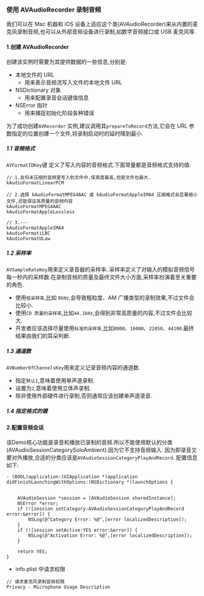 ### 使用 AVAudioRecorder 录制音频

我们可以在 Mac 机器和 iOS 设备上适应这个类(AVAudioRecorder)来从内置的麦克风录制音频,也可以从外部音频设备进行录制,如数字音频接口或 USB 麦克风等.

#### 1.创建 AVAudioRecorder

创建该实例时需要为其提供数据的一些信息,分别是:

- 本地文件的 URL
	-  用来表示音频流写入文件的本地文件 URL
- NSDictionary 对象
	- 用来配置录音会话键值信息
- NSError 指针
	- 用来捕捉初始化阶段各种错误

为了成功创建`AVRecorder`    实例,建议调用其`prepareToRecord`方法,它会在 URL 参数指定的位置创建一个文件,将录制启动时的延时降到最小.

##### 1.1 音频格式

`AVFormatIDKey`键 定义了写入内容的音频格式.下面常量都是音频格式支持的值:

```objc
// 1.会将未压缩的音频里写入到文件中,保真度最高,但是文件也最大.
kAudioFormatLinearPCM

// 2.选择 kAudioFormatMPEG4AAC 或 kAudioFormatAppleIMA4 压缩格式会显著缩小文件,还能保证高质量的音频内容
kAudioFormatMPEG4AAC
kAudioFormatAppleLossless

// 3.---
kAudioFormatAppleIMA4
kAudioFormatiLBC
kAudioFormatULaw
```

##### 1.2 采样率

`AVSampleRateKey`用来定义录音器的采样率.
	采样率定义了对输入的模拟音频信号每一秒内的采样数.在录制音频的质量及最终文件大小方面,采样率扮演着至关重要的角色.
	
- 使用`低采样率`,比如 `8kHz`,会导致粗粒度、AM 广播类型的录制效果,不过文件会比较小.
- 使用`CD 质量的采样率`,比如`44.1kHz`,会得到非常高质量的内容,不过文件会比较大.
- 开发者应该选择尽量使用`标准的采样率`,比如`8000`、`16000`、`22050`、`44100`.最终结果由我们的耳朵判断.

##### 1.3 通道数

`AVNumberOfChannelsKey`用来定义记录音频内容的通道数.

- 指定`默认1`,意味着使用单声道录制.
- 设置为`2`,意味着使用立体声录制.
- 除非使用外部硬件进行录制,否则通常应该创建单声道录音.

##### 1.4 指定格式的键


#### 2.配置音频会话

该Demo核心功能是录音和播放已录制的音频.所以不能使用默认的分类(AVAudioSessionCategorySoloAmbient).因为它不支持音频输入.
因为即录音又要对外播放,合适的分类应该是`AVAudioSessionCategoryPlayAndRecord`. 配置信息如下:

```objc
- (BOOL)application:(UIApplication *)application didFinishLaunchingWithOptions:(NSDictionary *)launchOptions {
    

    AVAudioSession *session = [AVAudioSession sharedInstance];
    NSError *error;
    if (![session setCategory:AVAudioSessionCategoryPlayAndRecord error:&error]) {
        NSLog(@"Category Error: %@",[error localizedDescription]);
    }
    if (![session setActive:YES error:&error]) {
        NSLog(@"Activation Error: %@",[error localizedDescription]);
    }
    
    return YES;
}
```


- info.plist 中请求权限

```objc
// 请求麦克风录制音频权限
Privacy - Microphone Usage Description
```

